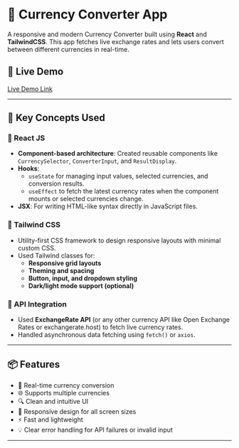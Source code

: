 # 💱 Currency Converter App

A responsive and modern Currency Converter built using **React** and **TailwindCSS**. This app fetches live exchange rates and lets users convert between different currencies in real-time.

## 🚀 Live Demo

[Live Demo Link](https://ashishrao9983.github.io/Currency-Convertor/)

---

## 🧠 Key Concepts Used

### 🔹 React JS
- **Component-based architecture**: Created reusable components like `CurrencySelector`, `ConverterInput`, and `ResultDisplay`.
- **Hooks**:
  - `useState` for managing input values, selected currencies, and conversion results.
  - `useEffect` to fetch the latest currency rates when the component mounts or selected currencies change.
- **JSX**: For writing HTML-like syntax directly in JavaScript files.

### 🔹 Tailwind CSS
- Utility-first CSS framework to design responsive layouts with minimal custom CSS.
- Used Tailwind classes for:
  - **Responsive grid layouts**
  - **Theming and spacing**
  - **Button, input, and dropdown styling**
  - **Dark/light mode support (optional)**

### 🔹 API Integration
- Used **ExchangeRate API** (or any other currency API like Open Exchange Rates or exchangerate.host) to fetch live currency rates.
- Handled asynchronous data fetching using `fetch()` or `axios`.

---

## 📦 Features

- 🔄 Real-time currency conversion
- 🌐 Supports multiple currencies
- 🔍 Clean and intuitive UI
- 📱 Responsive design for all screen sizes
- ⚡ Fast and lightweight
- 💡 Clear error handling for API failures or invalid input

---


